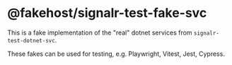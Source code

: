 # @fakehost/signalr-test-fake-svc

This is a fake implementation of the "real" dotnet services from `signalr-test-dotnet-svc`. 

These fakes can be used for testing, e.g. Playwright, Vitest, Jest, Cypress. 



